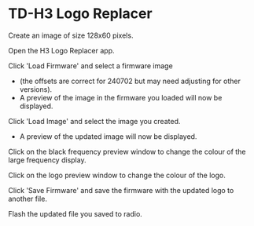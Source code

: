 # TD-H3 Logo Replacer  
  
Create an image of size 128x60 pixels.  
  
Open the H3 Logo Replacer app.  
  
Click 'Load Firmware' and select a firmware image  
- (the offsets are correct for 240702 but may need adjusting for other versions).  
- A preview of the image in the firmware you loaded will now be displayed.  
  
Click 'Load Image' and select the image you created.  
- A preview of the updated image will now be displayed.  
  
Click on the black frequency preview window to change the colour of the large frequency display.  
  
Click on the logo preview window to change the colour of the logo.  

Click 'Save Firmware' and save the firmware with the updated logo to another file.  






Flash the updated file you saved to radio.  
